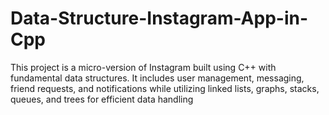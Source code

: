 # Data-Structure-Instagram-App-in-Cpp
This project is a micro-version of Instagram built using C++ with fundamental data structures. It includes user management, messaging, friend requests, and notifications while utilizing linked lists, graphs, stacks, queues, and trees for efficient data handling

